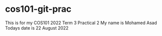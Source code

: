 # cos101-git-prac
This is for my COS101 2022 Term 3 Practical 2
My name is Mohamed Asad
Todays date is 22 August 2022
